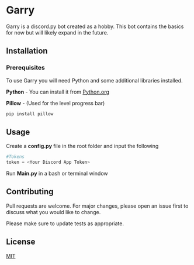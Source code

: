 # Garry


Garry is a discord.py bot created as a hobby. This bot contains the basics for now but will likely expand in the future.

## Installation

### Prerequisites

To use Garry you will need Python and some additional libraries installed.

**Python** - You can install it from [Python.org](https://www.python.org/)

**Pillow** - (Used for the level progress bar)
```bash
pip install pillow
```


## Usage

Create a **config.py** file in the root folder and input the following
```python
#Tokens
token = <Your Discord App Token>
```

Run **Main.py** in a bash or terminal window 

## Contributing

Pull requests are welcome. For major changes, please open an issue first
to discuss what you would like to change.

Please make sure to update tests as appropriate.

## License

[MIT](https://choosealicense.com/licenses/mit/)